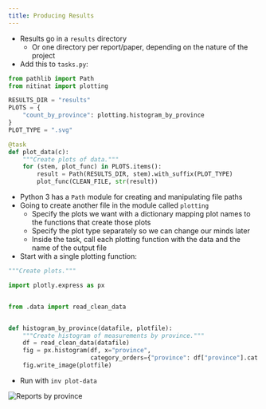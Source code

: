 ```yaml
---
title: Producing Results
---
```


-   Results go in a `results` directory
    -   Or one directory per report/paper, depending on the nature of the project
-   Add this to `tasks.py`:

```python
from pathlib import Path
from nitinat import plotting

RESULTS_DIR = "results"
PLOTS = {
    "count_by_province": plotting.histogram_by_province
}
PLOT_TYPE = ".svg"

@task
def plot_data(c):
    """Create plots of data."""
    for (stem, plot_func) in PLOTS.items():
        result = Path(RESULTS_DIR, stem).with_suffix(PLOT_TYPE)
        plot_func(CLEAN_FILE, str(result))
```

-   Python 3 has a `Path` module for creating and manipulating file paths
-   Going to create another file in the module called `plotting`
    -   Specify the plots we want with a dictionary mapping plot names to the functions that create those plots
    -   Specify the plot type separately so we can change our minds later
    -   Inside the task, call each plotting function with the data and the name of the output file
-   Start with a single plotting function:

```python
"""Create plots."""

import plotly.express as px


from .data import read_clean_data


def histogram_by_province(datafile, plotfile):
    """Create histogram of measurements by province."""
    df = read_clean_data(datafile)
    fig = px.histogram(df, x="province",
                       category_orders={"province": df["province"].cat.categories})
    fig.write_image(plotfile)
```

-   Run with `inv plot-data`

![Reports by province](@root/count_by_province.svg)
